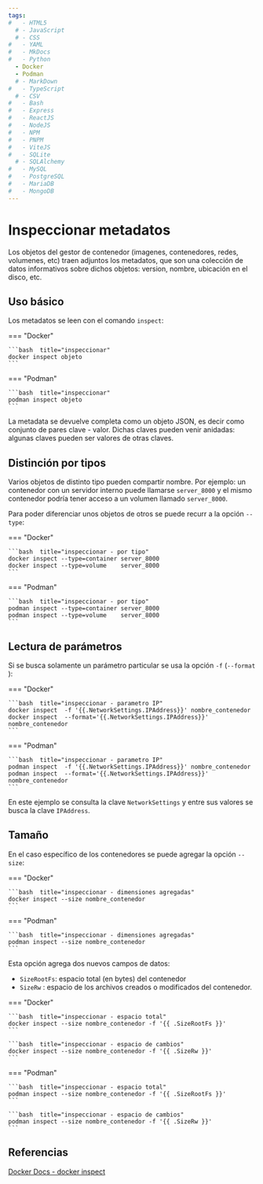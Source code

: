 ```yaml
---
tags:
#   - HTML5
  # - JavaScript
  # - CSS
#   - YAML
#   - MkDocs
#   - Python
  - Docker
  - Podman
  # - MarkDown
#   - TypeScript
  # - CSV
#   - Bash
#   - Express
#   - ReactJS
#   - NodeJS
#   - NPM
#   - PNPM
#   - ViteJS
#   - SQLite
  # - SQLAlchemy
#   - MySQL
#   - PostgreSQL
#   - MariaDB
#   - MongoDB
---
```








# Inspeccionar metadatos

Los objetos del gestor de contenedor (imagenes, contenedores, redes, volumenes, etc) traen adjuntos los metadatos, que son una colección de datos informativos sobre dichos objetos: version, nombre, ubicación en el disco, etc.


## Uso básico

Los metadatos se leen con el comando `inspect`:

=== "Docker"

    ```bash  title="inspeccionar"
    docker inspect objeto
    ```

=== "Podman" 

    ```bash  title="inspeccionar"
    podman inspect objeto
    ```

La metadata se devuelve completa como un objeto JSON, es decir como conjunto de pares clave - valor. Dichas claves pueden venir anidadas: algunas claves pueden ser valores de otras claves.


## Distinción por tipos

Varios objetos de distinto tipo pueden compartir nombre. 
Por ejemplo: un contenedor con un servidor interno puede llamarse `server_8000` y el mismo contenedor podría tener acceso a un volumen llamado `server_8000`.

Para poder diferenciar unos objetos de otros se puede recurr a la opción `--type`:

=== "Docker"

    ```bash  title="inspeccionar - por tipo"
    docker inspect --type=container server_8000
    docker inspect --type=volume    server_8000
    ```
=== "Podman" 

    ```bash  title="inspeccionar - por tipo"
    podman inspect --type=container server_8000
    podman inspect --type=volume    server_8000
    ```



## Lectura de parámetros


Si se busca solamente un parámetro particular se usa la opción `-f` (`--format` ):


=== "Docker"

    ```bash  title="inspeccionar - parametro IP"
    docker inspect  -f '{{.NetworkSettings.IPAddress}}' nombre_contenedor
    docker inspect  --format='{{.NetworkSettings.IPAddress}}' nombre_contenedor
    ```

=== "Podman" 

    ```bash  title="inspeccionar - parametro IP"
    podman inspect  -f '{{.NetworkSettings.IPAddress}}' nombre_contenedor
    podman inspect  --format='{{.NetworkSettings.IPAddress}}' nombre_contenedor
    ```

En este ejemplo se consulta la clave `NetworkSettings` y entre sus valores se busca la clave `IPAddress`. 


## Tamaño


En el caso específico de los contenedores se puede agregar la opción `--size`:


=== "Docker"

    ```bash  title="inspeccionar - dimensiones agregadas"
    docker inspect --size nombre_contenedor
    ```

=== "Podman" 

    ```bash  title="inspeccionar - dimensiones agregadas"
    podman inspect --size nombre_contenedor
    ```


Esta opción agrega dos nuevos campos de datos:

- `SizeRootFs`: espacio total (en bytes) del contenedor
- `SizeRw` : espacio de los archivos creados o modificados del contenedor. 


=== "Docker"

    ```bash  title="inspeccionar - espacio total"
    docker inspect --size nombre_contenedor -f '{{ .SizeRootFs }}'
    ```

    ```bash  title="inspeccionar - espacio de cambios"
    docker inspect --size nombre_contenedor -f '{{ .SizeRw }}'  
    ```

=== "Podman" 

    ```bash  title="inspeccionar - espacio total"
    podman inspect --size nombre_contenedor -f '{{ .SizeRootFs }}'
    ```

    ```bash  title="inspeccionar - espacio de cambios"
    podman inspect --size nombre_contenedor -f '{{ .SizeRw }}'  
    ```


## Referencias


[Docker Docs - docker inspect](https://docs.docker.com/reference/cli/docker/inspect/#get-an-instances-ip-address)
